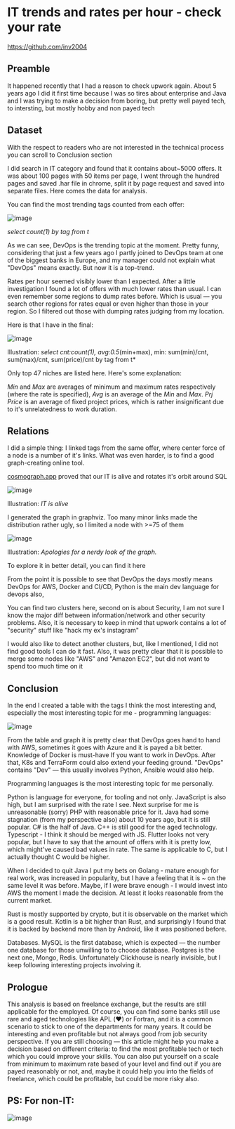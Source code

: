 # IT trends and rates per hour - check your rate
https://github.com/inv2004

## Preamble

It happened recently that I had a reason to check upwork again. About 5 years ago I did it first time because I was so tires about enterprise and Java and I was trying to make a decision from boring, but pretty well payed tech, to intersting, but mostly hobby and non payed tech

## Dataset
With the respect to readers who are not interested in the technical process you can scroll to Conclusion section

I did search in IT category and found that it contains about~5000 offers. It was about 100 pages with 50 items per page, I went through the hundred pages and saved .har file in chrome, split it by page request and saved into separate files. Here comes the data for analysis.

You can find the most trending tags counted from each offer:

![image](https://github.com/inv2004/inv2004.github.io/assets/4949069/e44ece5c-46a2-4087-8eee-efc38ed47ef8)

*select count(1) by tag from t*

As we can see, DevOps is the trending topic at the moment. Pretty funny, considering that just a few years ago I partly joined to DevOps team at one of the biggest banks in Europe, and my manager could not explain what "DevOps" means exactly. But now it is a top-trend.

Rates per hour seemed visibly lower than I expected. After a little investigation I found a lot of offers with much lower rates than usual. I can even remember some regions to dump rates before. Which is usual — you search other regions for rates equal or even higher than those in your region. So I filtered out those with dumping rates judging from my location.

Here is that I have in the final:

![image](https://github.com/inv2004/inv2004.github.io/assets/4949069/a606ab67-709d-4064-8bc8-6a3a915eba7d)

Illustration: *select cnt:count(1), avg:0.5*(min+max), min: sum(min)/cnt, sum(max)/cnt, sum(price)/cnt by tag from t*

Only top 47 niches are listed here. Here's some explanation:

*Min* and *Max* are averages of minimum and maximum rates respectively (where the rate is specified), *Avg* is an average of the *Min* and *Max*. *Prj Price* is an average of fixed project prices, which is rather insignificant due to it's unrelatedness to work duration.

## Relations
I did a simple thing: I linked tags from the same offer, where center force of a node is a number of it's links. What was even harder, is to find a good graph-creating online tool.

[cosmograph.app](http://cosmograph.app/) proved that our IT is alive and rotates it's orbit around SQL

![image](https://github.com/inv2004/inv2004.github.io/assets/4949069/4cae6655-2661-4588-859f-a323e428efe2)

Illustration: *IT is alive*

I generated the graph in graphviz. Too many minor links made the distribution rather ugly, so I limited a node with >=75 of them

![image](https://github.com/inv2004/inv2004.github.io/assets/4949069/74ef98c9-fbbc-4fcb-bf08-3346248949a3)

Illustration: *Apologies for a nerdy look of the graph.*

To explore it in better detail, you can find it here [](https://raw.githubusercontent.com/inv2004/inv2004.github.io/main/it_trends_and_rates_per_hour_check_your_rate.svg)

From the point it is possible to see that DevOps the days mostly means DevOps for AWS, Docker and CI/CD, Python is the main dev language for devops also,

You can find two clusters here, second on is about Security, I am not sure I know the major diff between information/network and other security problems. Also, it is necessary to keep in mind that upwork contains a lot of "security" stuff like "hack my ex's instagram"

I would also like to detect another clusters, but, like I mentioned, I did not find good tools I can do it fast. Also, it was pretty clear that it is possible to merge some nodes like "AWS" and "Amazon EC2", but did not want to spend too much time on it

## Conclusion

In the end I created a table with the tags I think the most interesting and, especially the most interesting topic for me - programming languages:

![image](https://github.com/inv2004/inv2004.github.io/assets/4949069/03c330d5-3a9a-41c2-b328-7dc5b3de3694)

From the table and graph it is pretty clear that DevOps goes hand to hand with AWS, sometimes it goes with Azure and it is payed a bit better. Knowledge of Docker is must-have If you want to work in DevOps. After that, K8s and TerraForm could also extend your feeding ground. "DevOps" contains "Dev" — this usually involves Python, Ansible would also help.

Programming languages is the most interesting topic for me personally.

Python is language for everyone, for tooling and not only. JavaScript is also high, but I am surprised with the rate I see. Next surprise for me is unreasonable (sorry) PHP with reasonable price for it. Java had some stagnation (from my perspective also) about 10 years ago, but it is still popular. C# is the half of Java. C++ is still good for the aged technology. Typescript - I think it should be merged with JS. Flutter looks not very popular, but I have to say that the amount of offers with it is pretty low, which might've caused bad values in rate. The same is applicable to C, but I actually thought C would be higher.

When I decided to quit Java I put my bets on Golang - mature enough for real work, was increased in popularity, but I have a feeling that it is ~ on the same level it was before. Maybe, if I were brave enough - I would invest into AWS the moment I made the decision. At least it looks reasonable from the current market.

Rust is mostly supported by crypto, but it is observable on the market which is a good result. Kotlin is a bit higher than Rust, and surprisingly I found that it is backed by backend more than by Android, like it was positioned before.

Databases. MySQL is the first database, which is expected — the number one database for those unwilling to to choose database. Postgres is the next one, Mongo, Redis. Unfortunately Clickhouse is nearly invisible, but I keep following interesting projects involving it.

## Prologue

This analysis is based on freelance exchange, but the results are still applicable for the employed. Of course, you can find some banks still use rare and aged technologies like APL (❤️) or Fortran, and it is a common scenario to stick to one of the departments for many years. It could be interesting and even profitable but not always good from job security perspective. If you are still choosing — this article might help you make a decision based on different criteria: to find the most profitable tech or tech which you could improve your skills. You can also put yourself on a scale from minimum to maximum rate based of your level and find out if you are payed reasonably or not, and, maybe it could help you into the fields of freelance, which could be profitable, but could be more risky also.

## PS: For non-IT:
![image](https://github.com/inv2004/inv2004.github.io/assets/4949069/55c323c4-7f01-428c-864a-8d99d5da6b4f)

